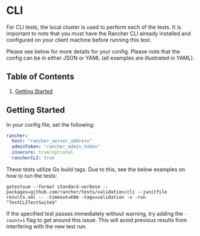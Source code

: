 # CLI

For CLI tests, the local cluster is used to perform each of the tests. It is important to note that you must have the Rancher CLI already installed and configured on your client machine before running this test.

Please see below for more details for your config. Please note that the config can be in either JSON or YAML (all examples are illustrated in YAML).

## Table of Contents
1. [Getting Started](#Getting-Started)

## Getting Started
In your config file, set the following:
```yaml
rancher:
  host: "rancher_server_address"
  adminToken: "rancher_admin_token"
  insecure: true/optional
  rancherCLI: true
```

These tests utilize Go build tags. Due to this, see the below examples on how to run the tests:

`gotestsum --format standard-verbose --packages=github.com/rancher/tests/validation/cli --junitfile results.xml -- -timeout=60m -tags=validation -v -run "TestCLITestSuite$"`

If the specified test passes immediately without warning, try adding the `-count=1` flag to get around this issue. This will avoid previous results from interfering with the new test run.